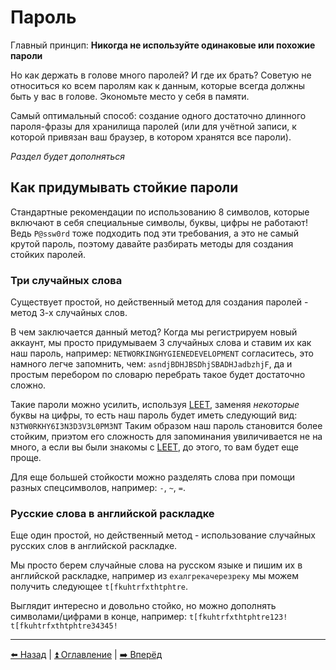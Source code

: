 # Пароль

Главный принцип: **Никогда не используйте одинаковые или похожие пароли**

Но как держать в голове много паролей? И где их брать?
Советую не относиться ко всем паролям как к данным, которые всегда должны быть у вас в голове. Экономьте место у себя в памяти.

Самый оптимальный способ: создание одного достаточно длинного пароля-фразы для хранилища паролей (или для учётной записи, к которой
привязан ваш браузер, в котором хранятся все пароли).

*Раздел будет дополняться*

## Как придумывать стойкие пароли

Стандартные рекомендации по использованию 8 символов, которые включают в себя специальные символы, буквы, цифры не работают! Ведь `P@ssw0rd` тоже подходить под эти требования, а это не самый крутой пароль, поэтому давайте разбирать методы для создания стойких паролей.

### Три случайных слова
Существует простой, но действенный метод для создания паролей - метод 3-х случайных слов.

В чем заключается данный метод? Когда мы регистрируем новый аккаунт, мы просто придумываем 3 случайных слова и ставим их как наш пароль, например: `NETWORKINGHYGIENEDEVELOPMENT`
согласитесь, это намного легче запомнить, чем: 
`asndjBDHJBSDhjSBADHJadbzhjF`, да и простым перебором по словарю перебрать такое будет достаточно сложно.

Такие пароли можно усилить, используя [LEET](https://ru.wikipedia.org/wiki/Leet), заменяя *некоторые* буквы на цифры, то есть наш пароль будет иметь следующий вид:
`N3TW0RKHY6I3N3D3V3L0PM3NT`
Таким образом наш пароль становится более стойким, приэтом его сложность для запоминания увиличивается не на много, а если вы были знакомы с [LEET](https://ru.wikipedia.org/wiki/Leet), до этого, то вам будет еще проще.

Для еще большей стойкости можно разделять слова при помощи разных спецсимволов, например: `-`, `~`, `=`.

### Русские слова в английской раскладке
Еще один простой, но действенный метод - использование случайных русских слов в английской раскладке.

Мы просто берем случайные слова на русском языке и пишим их в английской раскладке, например из `ехалгрекачерезреку` мы можем получить следующее `t[fkuhtrfxthtphtre`.

Выглядит интересно и довольно стойко, но можно дополнять символами/цифрами в конце, например:
`t[fkuhtrfxthtphtre123!`
`t[fkuhtrfxthtphtre34345!`



---

[⬅️ Назад](./location.md) | [⏫ Оглавление](../README.md) | [➡️ Вперёд](./photo.md)
